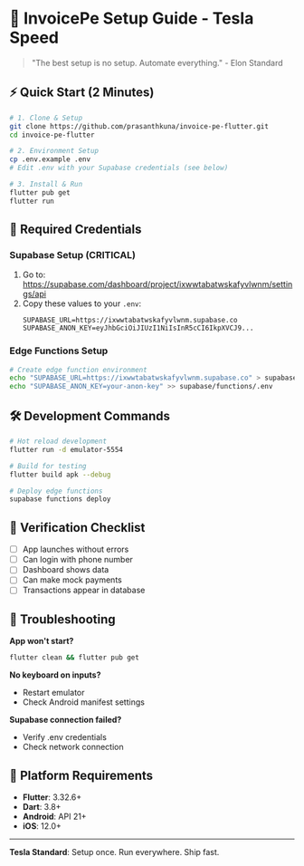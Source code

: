 # 🚀 InvoicePe Setup Guide - Tesla Speed

> "The best setup is no setup. Automate everything." - Elon Standard

## ⚡ Quick Start (2 Minutes)

```bash
# 1. Clone & Setup
git clone https://github.com/prasanthkuna/invoice-pe-flutter.git
cd invoice-pe-flutter

# 2. Environment Setup
cp .env.example .env
# Edit .env with your Supabase credentials (see below)

# 3. Install & Run
flutter pub get
flutter run
```

## 🔑 Required Credentials

### **Supabase Setup (CRITICAL)**
1. Go to: https://supabase.com/dashboard/project/ixwwtabatwskafyvlwnm/settings/api
2. Copy these values to your `.env`:
   ```
   SUPABASE_URL=https://ixwwtabatwskafyvlwnm.supabase.co
   SUPABASE_ANON_KEY=eyJhbGciOiJIUzI1NiIsInR5cCI6IkpXVCJ9...
   ```

### **Edge Functions Setup**
```bash
# Create edge function environment
echo "SUPABASE_URL=https://ixwwtabatwskafyvlwnm.supabase.co" > supabase/functions/.env
echo "SUPABASE_ANON_KEY=your-anon-key" >> supabase/functions/.env
```

## 🛠️ Development Commands

```bash
# Hot reload development
flutter run -d emulator-5554

# Build for testing
flutter build apk --debug

# Deploy edge functions
supabase functions deploy
```

## 🎯 Verification Checklist

- [ ] App launches without errors
- [ ] Can login with phone number
- [ ] Dashboard shows data
- [ ] Can make mock payments
- [ ] Transactions appear in database

## 🚨 Troubleshooting

**App won't start?**
```bash
flutter clean && flutter pub get
```

**No keyboard on inputs?**
- Restart emulator
- Check Android manifest settings

**Supabase connection failed?**
- Verify .env credentials
- Check network connection

## 📱 Platform Requirements

- **Flutter**: 3.32.6+
- **Dart**: 3.8+
- **Android**: API 21+
- **iOS**: 12.0+

---
**Tesla Standard**: Setup once. Run everywhere. Ship fast.
